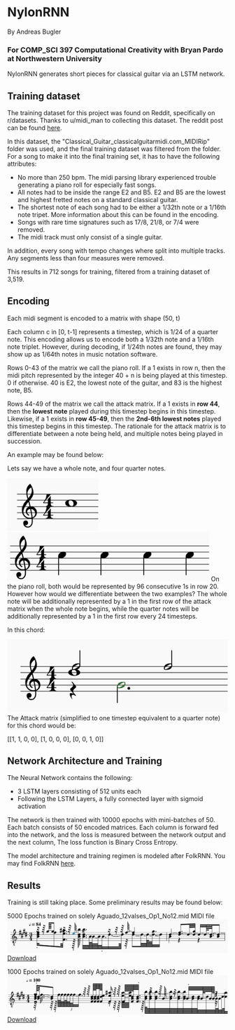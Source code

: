# NylonRNN
By Andreas Bugler

### For COMP_SCI 397 Computational Creativity with Bryan Pardo at Northwestern University

NylonRNN generates short pieces for classical guitar via an LSTM network. 

## Training dataset

The training dataset for this project was found on Reddit, specifically on r/datasets. Thanks to u/midi_man to collecting this dataset.  The reddit post can be found [here](https://www.reddit.com/r/datasets/comments/3akhxy/the_largest_midi_collection_on_the_internet/).

In this dataset, the "Classical_Guitar_classicalguitarmidi.com_MIDIRip" folder was used, and the final training dataset was filtered from the folder.  For a song to make it into the final training set, it has to have the following attributes:
 - No more than 250 bpm. The midi parsing library experienced trouble generating a piano roll for especially fast songs.
 - All notes had to be inside the range E2 and B5. E2 and B5 are the lowest and highest fretted notes on a standard classical guitar.
 - The shortest note of each song had to be either a 1/32th note or a 1/16th note tripet.  More information about this can be found in the encoding. 
 - Songs with rare time signatures such as 17/8, 21/8, or 7/4 were removed.
 - The midi track must only consist of a single guitar.

In addition, every song with tempo changes where split into multiple tracks.  Any segments less than four measures were removed.

This results in 712 songs for training, filtered from a training dataset of 3,519.

## Encoding

Each midi segment is encoded to a matrix with shape (50, t)

Each column c in [0, t-1] represents a timestep, which is 1/24 of a quarter note.  This encoding allows us to encode both a 1/32th note and a 1/16th note triplet. However, during decoding, if 1/24th notes are found, they may show up as 1/64th notes in music notation software. 

Rows 0-43 of the matrix we call the piano roll. If a 1 exists in row n, then the midi pitch represented by the integer 40 + n is being played at this timestep. 0 if otherwise. 40 is E2, the lowest note of the guitar, and 83 is the highest note, B5. 

Rows 44-49 of the matrix we call the attack matrix. If a 1 exists in **row 44**, then the **lowest note** played during this timestep begins in this timestep.  Likewise, if a 1 exists in **row 45-49**, then the **2nd-6th lowest notes** played this timestep begins in this timestep. The rationale for the attack matrix is to differentiate between a note being held, and multiple notes being played in succession. 

An example may be found below:

Lets say we have a whole note, and four quarter notes.

![whole](src\whole_note.png) ![quarter](src\quarter_notes.png)
On the piano roll, both would be represented by 96 consecutive 1s in row 20. However how would we differentiate between the two examples? The whole note will be additionally represented by a 1 in the first row of the attack matrix when the whole note begins, while the quarter notes will be additionally represented by a 1 in the first row every 24 timesteps. 

In this chord:

![chord](src\wacky_chords.png)
The Attack matrix (simplified to one timestep equivalent to a quarter note) for this chord would be:

[[1, 1, 0, 0],
 [1, 0, 0, 0],
 [0, 0, 1, 0]]

## Network Architecture and Training

The Neural Network contains the following:
 - 3 LSTM layers consisting of 512 units each
 - Following the LSTM Layers, a fully connected layer with sigmoid activation

The network is then trained with 10000 epochs with mini-batches of 50. Each batch consists of 50 encoded matrices. Each column is forward fed into the network, and the loss is measured between the network output and the next column,  The loss function is Binary Cross Entropy.  

The model architecture and training regimen is modeled after FolkRNN. You may find FolkRNN [here](https://folkrnn.org).

## Results

Training is still taking place. Some preliminary results may be found below:

5000 Epochs trained on solely Aguado_12valses_Op1_No12.mid MIDI file
![experimental](src\experimental_track_12_11.png)
[Download](midi\experimental_1000_epochs_aguado.mid)

1000 Epochs trained on solely Aguado_12valses_Op1_No12.mid MIDI file
![cadence](src\cadence_12_9.png)
[Download](midi\experimental_5000_epochs_aguado.mid)



